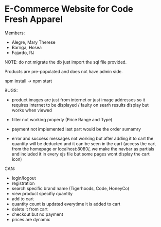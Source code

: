 # E-Commerce Website for Code Fresh Apparel


Members:

- Alegre, Mary Therese
- Barriga, Hosea
- Fajardo, RJ

NOTE: do not migrate the db just import the sql file provided. 

Products are pre-populated and does not have admin side.

npm install -> npm start


BUGS:
- product images are just from internet or just image addresses so it requires internet to be displayed / faulty on searh results display but works when viewed

- filter not working properly (Price Range and Type)

- payment not implemented last part would be the order sumamry 

- error and success messages not working but after adding it to cart the quantity will be deducted and it can be seen in the cart 
(access the cart from the homepage or localhost:8080/, we make the 
navbar as partials and included it in every ejs file but some pages wont display the cart icon)




CAN: 

- login/logout
- registration
- search specific brand name (Tigerhoods, Code, HoneyCo)
- view product specifiy quantity 
- add to cart
- quantity count is updated everytime it is added to cart
- delete it from cart
- checkout but no payment
- prices are dynamic
